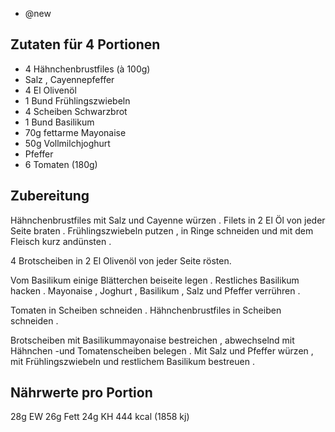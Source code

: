 - @new

## Zutaten für 4 Portionen
- 4 Hähnchenbrustfiles (à 100g)
- Salz , Cayennepfeffer
- 4 El Olivenöl
- 1 Bund Frühlingszwiebeln
- 4 Scheiben Schwarzbrot
- 1 Bund Basilikum
- 70g fettarme Mayonaise
- 50g Vollmilchjoghurt
- Pfeffer
- 6 Tomaten (180g)

## Zubereitung
Hähnchenbrustfiles mit Salz und Cayenne würzen .
Filets in 2 El Öl von jeder Seite braten .
Frühlingszwiebeln putzen , in Ringe schneiden
und mit dem Fleisch kurz andünsten .

4 Brotscheiben in 2 El Olivenöl von jeder Seite
rösten.

Vom Basilikum einige Blätterchen beiseite legen .
Restliches Basilikum hacken . Mayonaise , Joghurt ,
Basilikum , Salz und Pfeffer verrühren .

Tomaten in Scheiben schneiden . Hähnchenbrustfiles
in Scheiben schneiden .

Brotscheiben mit Basilikummayonaise bestreichen ,
abwechselnd mit Hähnchen -und Tomatenscheiben belegen .
Mit Salz und Pfeffer würzen , mit Frühlingszwiebeln und
restlichem Basilikum bestreuen .

## Nährwerte pro Portion
28g EW
26g Fett
24g KH
444 kcal (1858 kj)

